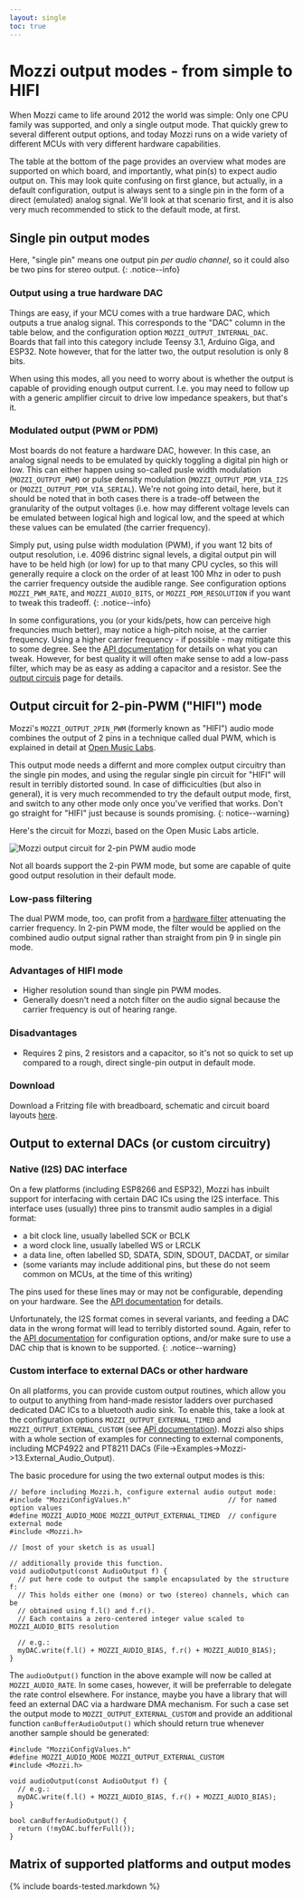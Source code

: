 ```yaml
---
layout: single
toc: true
---
```


# Mozzi output modes - from simple to HIFI

When Mozzi came to life around 2012 the world was simple: Only one CPU family was supported, and only a single output mode. That quickly grew to several different output options,
and today Mozzi runs on a wide variety of different MCUs with very different hardware capabilities.  

The table at the bottom of the page provides an overview what modes are supported on which board, and importantly, what pin(s) to expect audio output on. This may
look quite confusing on first glance, but actually, in a default configuration, output is always sent to a single pin in the form of a direct (emulated) analog
signal. We'll look at that scenario first, and it is also very much recommended to stick to the default mode, at first.

## Single pin output modes

Here, "single pin" means one output pin *per audio channel*, so it could also be two pins for stereo output.
{: .notice--info}

### Output using a true hardware DAC

Things are easy, if your MCU comes with a true hardware DAC, which outputs a true analog signal. This corresponds to the "DAC" column in the table
below, and the configuration option ```MOZZI_OUTPUT_INTERNAL_DAC```.
Boards that fall into this category include Teensy 3.1, Arduino Giga, and ESP32. Note however, that for the latter two, the output resolution is only 8 bits.

When using this modes, all you need to worry about is whether the output is capable
of providing enough output current. I.e. you may need to follow up with a generic amplifier circuit to drive low impedance speakers, but that's it.

### Modulated output (PWM or PDM)

Most boards do not feature a hardware DAC, however. In this case, an analog signal needs to be emulated by quickly toggling a digital pin high or low.
This can either happen using so-called pusle width modulation (```MOZZI_OUTPUT_PWM```) or pulse density modulation (```MOZZI_OUTPUT_PDM_VIA_I2S``` or (```MOZZI_OUTPUT_PDM_VIA_SERIAL```). We're not going into detail, here, but it should be noted that in both cases there is a trade-off between the
granularity of the output voltages (i.e. how may different voltage levels can be emulated between logical high and logical low, and the speed at which
these values can be emulated (the carrier frequency).

Simply put, using pulse width modulation (PWM), if you want 12 bits of output resolution, i.e. 4096 distrinc signal levels, a digital output
pin will have to be held high (or low) for up to that many CPU cycles, so this will generally require a clock on the order of at least 100 Mhz
in oder to push the carrier frequency outside the audible range. See configuration options `MOZZI_PWM_RATE`, and `MOZZI_AUDIO_BITS`,
or `MOZZI_PDM_RESOLUTION` if you want to tweak this tradeoff.
{: .notice--info}

In some configurations, you (or your kids/pets, how can perceive high frequncies much better), may notice a high-pitch noise, at the carrier frequency.
Using a higher carrier frequency - if possible - may mitigate this to some degree. See the [API documentation](/Mozzi/doc/html/group__hardware.html) for details
on what you can tweak. However, for best quality it will often make sense to add a low-pass filter, which may be as easy as adding a capacitor and a resistor.
See the [output circuis](../output/) page for details.

## Output circuit for 2-pin-PWM ("HIFI") mode

Mozzi's ```MOZZI_OUTPUT_2PIN_PWM``` (formerly known as "HIFI") audio mode combines the output of 2 pins in a technique called dual PWM, which is explained in detail at [Open Music Labs](https://www.openmusiclabs.com/learning/digital/pwm-dac/dual-pwm-circuits/).

This output mode needs a differnt and more complex output circuitry than the single pin modes, and using the regular single pin circuit for "HIFI" will result in
terribly distorted sound. In case of difficiculties (but also in general), it is very much recommended to try the default output mode, first, and switch to any
other mode only once you've verified that works. Don't go straight for "HIFI" just because is sounds promising.
{: notice--warning}

Here's the circuit for Mozzi, based on the Open Music Labs article.

![Mozzi output circuit for 2-pin PWM audio mode](https://farm8.staticflickr.com/7458/10657009473_26c1f478de.jpg)

Not all boards support the 2-pin PWM mode, but some are capable of quite good output resolution in their default mode.

### Low-pass filtering
The dual PWM mode, too, can profit from a [hardware filter](../output/) attenuating the carrier frequency. In 2-pin PWM mode, the filter
would be applied on the combined audio output signal rather than straight from pin 9 in single pin mode.

### Advantages of HIFI mode
- Higher resolution sound than single pin PWM modes.  
- Generally doesn't need a notch filter on the audio signal because the carrier frequency is out of hearing range.

### Disadvantages
- Requires 2 pins, 2 resistors and a capacitor, so it's not so quick to set up compared to a rough, direct single-pin output in default mode.

### Download
Download a Fritzing file with breadboard, schematic and circuit board layouts [here](https://docs.google.com/file/d/0B_eOzePFYDZaSEo4bVJ6NlJnSXM/edit?usp=sharing).

## Output to external DACs (or custom circuitry)

### Native (I2S) DAC interface

On a few platforms (including ESP8266 and ESP32), Mozzi has inbuilt support for interfacing with certain DAC ICs using the I2S interface. This interface
uses (usually) three pins to transmit audio samples in a digial format:
 - a bit clock line, usually labelled SCK or BCLK
 - a word clock line, usually labelled WS or LRCLK
 - a data line, often labelled SD, SDATA, SDIN, SDOUT, DACDAT, or similar
 - (some variants may include additional pins, but these do not seem common on MCUs, at the time of this writing)

The pins used for these lines may or may not be configurable, depending on your hardware. See the [API documentation](/Mozzi/doc/html/group__hardware.html) for details.

Unfortunately, the I2S format comes in several variants, and feeding a DAC data in the wrong format will lead to terribly distorted sound. Again,
refer to the [API documentation](/Mozzi/doc/html/group__hardware.html) for configuration options, and/or make sure to use a DAC chip that is known to be supported.
{: .notice--warning}

### Custom interface to external DACs or other hardware

On all platforms, you can provide custom output routines, which allow you to output to anything from hand-made resistor ladders over purchased dedicated DAC ICs to
a bluetooth audio sink. To enable this, take a look at the configuration options `MOZZI_OUTPUT_EXTERNAL_TIMED` and `MOZZI_OUTPUT_EXTERNAL_CUSTOM` (see [API documentation](/Mozzi/doc/html/group__hardware.html)).
Mozzi also ships with a whole section of examples for connecting to external components, including MCP4922 and PT8211 DACs (File->Examples->Mozzi->13.External_Audio_Output).

The basic procedure for using the two external output modes is this:

```
// before including Mozzi.h, configure external audio output mode:
#include "MozziConfigValues.h"                        // for named option values
#define MOZZI_AUDIO_MODE MOZZI_OUTPUT_EXTERNAL_TIMED  // configure external mode
#include <Mozzi.h>

// [most of your sketch is as usual]

// additionally provide this function.
void audioOutput(const AudioOutput f) {
  // put here code to output the sample encapsulated by the structure f:
  // This holds either one (mono) or two (stereo) channels, which can be
  // obtained using f.l() and f.r().
  // Each contains a zero-centered integer value scaled to MOZZI_AUDIO_BITS resolution

  // e.g.:
  myDAC.write(f.l() + MOZZI_AUDIO_BIAS, f.r() + MOZZI_AUDIO_BIAS);
}
```

The ```audioOutput()``` function in the above example will now be called at ```MOZZI_AUDIO_RATE```. In some cases, however, it will be preferrable to delegate the rate
control elsewhere. For instance, maybe you have a library that will feed an external DAC via a hardware DMA mechanism. For such a case set the output mode to
```MOZZI_OUTPUT_EXTERNAL_CUSTOM``` and provide an additional function ```canBufferAudioOutput()``` which should return true whenever another sample should be generated:

```
#include "MozziConfigValues.h"
#define MOZZI_AUDIO_MODE MOZZI_OUTPUT_EXTERNAL_CUSTOM
#include <Mozzi.h>

void audioOutput(const AudioOutput f) {
  // e.g.:
  myDAC.write(f.l() + MOZZI_AUDIO_BIAS, f.r() + MOZZI_AUDIO_BIAS);
}

bool canBufferAudioOutput() {
  return (!myDAC.bufferFull());
}
```

## Matrix of supported platforms and output modes

{% include boards-tested.markdown %}
